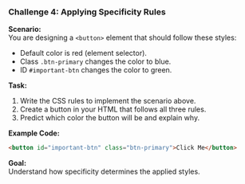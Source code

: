 ### **Challenge 4: Applying Specificity Rules**  
**Scenario:**  
You are designing a `<button>` element that should follow these styles:  
- Default color is red (element selector).  
- Class `.btn-primary` changes the color to blue.  
- ID `#important-btn` changes the color to green.  

**Task:**  
1. Write the CSS rules to implement the scenario above.  
2. Create a button in your HTML that follows all three rules.  
3. Predict which color the button will be and explain why.  

**Example Code:**  
```html
<button id="important-btn" class="btn-primary">Click Me</button>
```  

**Goal:**  
Understand how specificity determines the applied styles.  